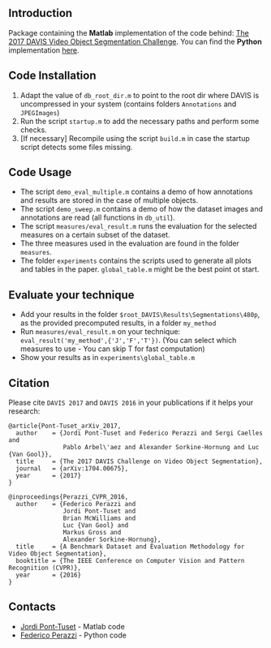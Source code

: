 
Introduction
--------------
Package containing the **Matlab** implementation of the code behind:
[The 2017 DAVIS Video Object Segmentation Challenge](http://davischallenge.org).
You can find the **Python** implementation [here](https://github.com/fperazzi/davis).


Code Installation
-----------------
1. Adapt the value of `db_root_dir.m` to point to the root dir where DAVIS
   is uncompressed in your system (contains folders `Annotations` and `JPEGImages`)
2. Run the script `startup.m` to add the necessary paths and perform some checks.
3. [If necessary] Recompile using the script `build.m` in case the startup
   script detects some files missing.


Code Usage
-----------------
- The script `demo_eval_multiple.m` contains a demo of how annotations and 
  results are stored in the case of multiple objects.
- The script `demo_sweep.m` contains a demo of how the dataset images and
  annotations are read (all functions in `db_util`).
- The script `measures/eval_result.m` runs the evaluation for the selected measures
  on a certain subset of the dataset.
- The three measures used in the evaluation are found in the folder `measures`.
- The folder `experiments` contains the scripts used to generate all plots 
  and tables in the paper. `global_table.m` might be the best point ot start.


Evaluate your technique
-----------------
- Add your results in the folder `$root_DAVIS\Results\Segmentations\480p`,
  as the provided precomputed results, in a folder `my_method`
- Run `measures/eval_result.m` on your technique: `eval_result('my_method',{'J','F','T'})`.
  (You can select which measures to use - You can skip T for fast computation)
- Show your results as in `experiments\global_table.m`


Citation
--------------
Please cite `DAVIS 2017` and `DAVIS 2016` in your publications if it helps your research:

    @article{Pont-Tuset_arXiv_2017,
      author    = {Jordi Pont-Tuset and Federico Perazzi and Sergi Caelles and
                   Pablo Arbel\'aez and Alexander Sorkine-Hornung and Luc {Van Gool}},
      title     = {The 2017 DAVIS Challenge on Video Object Segmentation},
      journal   = {arXiv:1704.00675},
      year      = {2017}
    }

    @inproceedings{Perazzi_CVPR_2016,
      author    = {Federico Perazzi and
                   Jordi Pont-Tuset and
                   Brian McWilliams and
                   Luc {Van Gool} and
                   Markus Gross and
                   Alexander Sorkine-Hornung},
      title     = {A Benchmark Dataset and Evaluation Methodology for Video Object Segmentation},
      booktitle = {The IEEE Conference on Computer Vision and Pattern Recognition (CVPR)},
      year      = {2016}
    }


Contacts
------------------
- [Jordi Pont-Tuset](http://jponttuset.github.io/) - Matlab code
- [Federico Perazzi](https://graphics.ethz.ch/~perazzif/) - Python code


